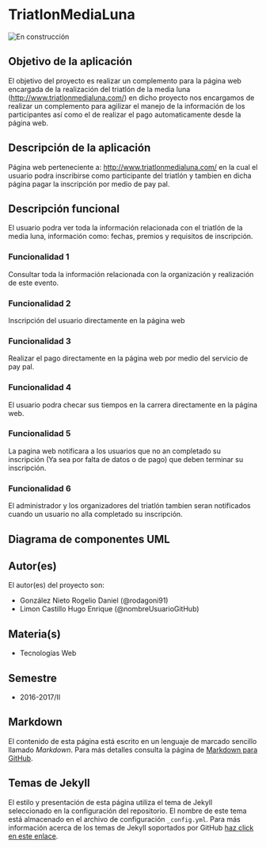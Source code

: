 # TriatlonMediaLuna

![En construcción](https://static.wixstatic.com/media/8bad88_2953fd6e6f01425f8176cd060a213aa7~mv2_d_3040_2022_s_2.jpg/v1/fill/w_1451,h_892,al_c,q_85,usm_0.66_1.00_0.01/8bad88_2953fd6e6f01425f8176cd060a213aa7~mv2_d_3040_2022_s_2.webp)

## Objetivo de la aplicación
El objetivo del proyecto es realizar un complemento para la página web encargada de la realización del triatlón de la media luna (http://www.triatlonmedialuna.com/) en dicho proyecto nos encargamos de realizar un complemento para agilizar el manejo de la información de los participantes así como el de realizar el pago automaticamente desde la página web.

## Descripción de la aplicación
Página web perteneciente a: http://www.triatlonmedialuna.com/ en la cual el usuario podra inscribirse como participante del triatlón y tambien en dicha página pagar la inscripción por medio de pay pal.  

## Descripción funcional
El usuario podra ver toda la información relacionada con el triatlón de la media luna, información como: fechas, premios y requisitos de inscripción. 

### Funcionalidad 1
Consultar toda la información relacionada con la organización y realización de este evento.

### Funcionalidad 2
Inscripción del usuario directamente en la página web

### Funcionalidad 3
Realizar el pago directamente en la página web por medio del servicio de pay pal.

### Funcionalidad 4
El usuario podra checar sus tiempos en la carrera directamente en la página web. 

### Funcionalidad 5
La pagina web notificara a los usuarios que no an completado su inscripción (Ya sea por falta de datos o de pago) que deben terminar su inscripción.

### Funcionalidad 6
El administrador y los organizadores del triatlón tambien seran notificados cuando un usuario no alla completado su inscripción.

## Diagrama de componentes UML

## Autor(es)
El autor(es) del proyecto son:
- González Nieto Rogelio Daniel (@rodagoni91)
- Limon Castillo Hugo Enrique (@nombreUsuarioGitHub)

## Materia(s)
- Tecnologías Web

## Semestre
- 2016-2017/II

## Markdown
El contenido de esta página está escrito en un lenguaje de marcado sencillo llamado *Markdown*. Para más detalles consulta la página de [Markdown para GitHub](https://guides.github.com/features/mastering-markdown/).

## Temas de Jekyll
El estilo y presentación de esta página utiliza el tema de Jekyll seleccionado en la configuración del repositorio. El nombre de este tema está almacenado en el archivo de configuración `_config.yml`. Para más información acerca de los temas de Jekyll soportados por GitHub [haz click en este enlace](https://pages.github.com/themes/).
